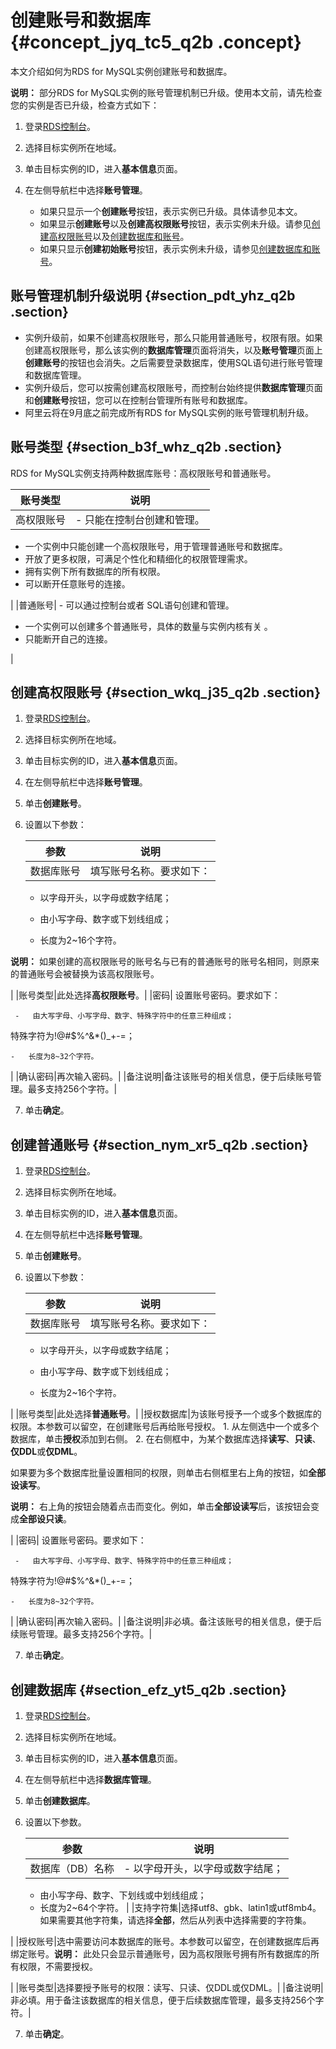 # 创建账号和数据库 {#concept_jyq_tc5_q2b .concept}

本文介绍如何为RDS for MySQL实例创建账号和数据库。

**说明：** 部分RDS for MySQL实例的账号管理机制已升级。使用本文前，请先检查您的实例是否已升级，检查方式如下：

1.  登录[RDS控制台](https://rdsnext.console.aliyun.com)。
2.  选择目标实例所在地域。
3.  单击目标实例的ID，进入**基本信息**页面。
4.  在左侧导航栏中选择**账号管理**。

    -   如果只显示一个**创建账号**按钮，表示实例已升级。具体请参见本文。
    -   如果显示**创建账号**以及**创建高权限账号**按钮，表示实例未升级。请参见[创建高权限账号](https://help.aliyun.com/document_detail/26130.html)以及[创建数据库和账号](https://help.aliyun.com/document_detail/26129.html)。
    -   如果只显示**创建初始账号**按钮，表示实例未升级，请参见[创建数据库和账号](https://help.aliyun.com/document_detail/49015.html)。

## 账号管理机制升级说明 {#section_pdt_yhz_q2b .section}

-   实例升级前，如果不创建高权限账号，那么只能用普通账号，权限有限。如果创建高权限账号，那么该实例的**数据库管理**页面将消失，以及**账号管理**页面上**创建账号**的按钮也会消失。之后需要登录数据库，使用SQL语句进行账号管理和数据库管理。
-   实例升级后，您可以按需创建高权限账号，而控制台始终提供**数据库管理**页面和**创建账号**按钮，您可以在控制台管理所有账号和数据库。
-   阿里云将在9月底之前完成所有RDS for MySQL实例的账号管理机制升级。

## 账号类型 {#section_b3f_whz_q2b .section}

RDS for MySQL实例支持两种数据库账号：高权限账号和普通账号。

|账号类型|说明|
|----|--|
|高权限账号| -   只能在控制台创建和管理。
-   一个实例中只能创建一个高权限账号，用于管理普通账号和数据库。
-   开放了更多权限，可满足个性化和精细化的权限管理需求。
-   拥有实例下所有数据库的所有权限。
-   可以断开任意账号的连接。

 |
|普通账号| -   可以通过控制台或者 SQL语句创建和管理。
-   一个实例可以创建多个普通账号，具体的数量与实例内核有关 。
-   只能断开自己的连接。

 |

## 创建高权限账号 {#section_wkq_j35_q2b .section}

1.  登录[RDS控制台](https://rdsnext.console.aliyun.com)。
2.  选择目标实例所在地域。
3.  单击目标实例的ID，进入**基本信息**页面。
4.  在左侧导航栏中选择**账号管理**。
5.  单击**创建账号**。
6.  设置以下参数：

    |参数|说明|
    |--|--|
    |数据库账号| 填写账号名称。要求如下：

     -   以字母开头，以字母或数字结尾；

    -   由小写字母、数字或下划线组成；

    -   长度为2~16个字符。

 **说明：** 如果创建的高权限账号的账号名与已有的普通账号的账号名相同，则原来的普通账号会被替换为该高权限账号。

 |
    |账号类型|此处选择**高权限账号**。|
    |密码| 设置账号密码。要求如下：

     -   由大写字母、小写字母、数字、特殊字符中的任意三种组成；

特殊字符为!@\#$%^&\*\(\)\_+-=；

    -   长度为8~32个字符。

 |
    |确认密码|再次输入密码。|
    |备注说明|备注该账号的相关信息，便于后续账号管理。最多支持256个字符。|

7.  单击**确定**。

## 创建普通账号 {#section_nym_xr5_q2b .section}

1.  登录[RDS控制台](https://rdsnext.console.aliyun.com)。
2.  选择目标实例所在地域。
3.  单击目标实例的ID，进入**基本信息**页面。
4.  在左侧导航栏中选择**账号管理**。
5.  单击**创建账号**。
6.  设置以下参数：

    |参数|说明|
    |--|--|
    |数据库账号| 填写账号名称。要求如下：

     -   以字母开头，以字母或数字结尾；

    -   由小写字母、数字或下划线组成；

    -   长度为2~16个字符。

 |
    |账号类型|此处选择**普通账号**。|
    |授权数据库|为该账号授予一个或多个数据库的权限。本参数可以留空，在创建账号后再给账号授权。    1.  从左侧选中一个或多个数据库，单击**授权**添加到右侧。
    2.  在右侧框中，为某个数据库选择**读写**、**只读**、**仅DDL**或**仅DML**。

如果要为多个数据库批量设置相同的权限，则单击右侧框里右上角的按钮，如**全部设读写**。

**说明：** 右上角的按钮会随着点击而变化。例如，单击**全部设读写**后，该按钮会变成**全部设只读**。

|
    |密码| 设置账号密码。要求如下：

     -   由大写字母、小写字母、数字、特殊字符中的任意三种组成；

特殊字符为!@\#$%^&\*\(\)\_+-=；

    -   长度为8~32个字符。

 |
    |确认密码|再次输入密码。|
    |备注说明|非必填。备注该账号的相关信息，便于后续账号管理。最多支持256个字符。|

7.  单击**确定**。

## 创建数据库 {#section_efz_yt5_q2b .section}

1.  登录[RDS控制台](https://rdsnext.console.aliyun.com)。
2.  选择目标实例所在地域。
3.  单击目标实例的ID，进入**基本信息**页面。
4.  在左侧导航栏中选择**数据库管理**。
5.  单击**创建数据库**。
6.  设置以下参数。

    |参数|说明|
    |--|--|
    |数据库（DB）名称|     -   以字母开头，以字母或数字结尾；
    -   由小写字母、数字、下划线或中划线组成；
    -   长度为2~64个字符。
 |
    |支持字符集|选择utf8、gbk、latin1或utf8mb4。如果需要其他字符集，请选择**全部**，然后从列表中选择需要的字符集。

|
    |授权账号|选中需要访问本数据库的账号。本参数可以留空，在创建数据库后再绑定账号。**说明：** 此处只会显示普通账号，因为高权限账号拥有所有数据库的所有权限，不需要授权。

|
    |账号类型|选择要授予账号的权限：读写、只读、仅DDL或仅DML。|
    |备注说明|非必填。用于备注该数据库的相关信息，便于后续数据库管理，最多支持256个字符。|

7.  单击**确定**。

